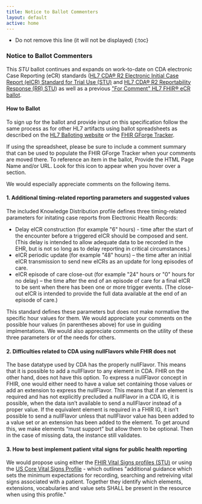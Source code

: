```yaml
---
title: Notice to Ballot Commenters
layout: default
active: home
---
```


<!-- { :.no_toc } -->

<!-- TOC  the css styling for this is \pages\assets\css\project.css under 'markdown-toc'-->

* Do not remove this line (it will not be displayed)
{:toc}


<!-- end TOC -->

### Notice to Ballot Commenters

This *STU* ballot continues and expands on work-to-date on CDA electronic Case Reporting (eCR) standards (<a href="http://www.hl7.org/implement/standards/product_brief.cfm?product_id=436" rel="nofollow">HL7 CDA® R2 Electronic Initial Case Report (eICR) Standard for Trial Use (STU)</a> and <a href="http://www.hl7.org/implement/standards/product_brief.cfm?product_id=470" rel="nofollow">HL7 CDA® R2 Reportability Response (RR) STU</a>) as well as a previous <a href="http://hl7.org/fhir/uv/ecr/2018Jan/index.html" rel="follow">"For Comment" HL7 FHIR® eCR ballot</a>.

#### How to Ballot

To sign up for the ballot and provide input on this specification follow the
same process as for other HL7 artifacts using ballot spreadsheets as described on the [HL7 Balloting
website](http://www.hl7.org/participate/onlineballoting.cfm?ref=nav) or the [FHIR GForge Tracker](https://gforge.hl7.org/gf/project/fhir/tracker/?action=TrackerItemAdd&tracker_id=677).

If using the spreadsheet, please be sure to include a comment summary that can be used to populate the FHIR GForge Tracker when your comments are moved there. To reference an item in the ballot, Provide the HTML Page Name and/or
URL. Look for this icon <span class="glyphicon glyphicon-link"></span> to appear when you hover over a section.

We would especially appreciate comments on the following items.

#### 1. Additional timing-related reporting parameters and suggested values

The included Knowledge Distribution profile defines three timing-related parameters for initating case reports from Electronic Health Records:

- Delay eICR construction (for example "6" hours) - time after the start of the encounter before a triggered eICR should be composed and sent.(This delay is intended to allow adequate data to be recorded in the EHR, but is not so long as to delay reporting in critical circumstances.) 
- eICR periodic update (for example "48" hours) – the time after an initial eICR transmission to send new eICRs as an update for long episodes of care.
- eICR episode of care close-out (for example "24" hours or "0" hours for no delay) – the time after the end of an episode of care for a final eICR to be sent when there has been one or more trigger events. (The close-out eICR is intended to provide the full data available at the end of an episode of care.)


This standard defines these parameters but does not make normative the specific hour values for them. We would appreciate your comments on the possible hour values (in parentheses above) for use in guiding implmentations. We would also appreciate comments on the utility of these three parameters or of the needs for others.  

#### 2. Difficulties related to CDA using nullFlavors while FHIR does not

The base datatype used by CDA has the properly nullFlavor. This means that it is possible to add a nullFlavor to any element in CDA. FHIR on the other hand, does not have this option. To express a nullFlavor concept in FHIR, one would either need to have a value set containing those values or add an extension to express the nullFlavor.
This means that if an element is required and has not explicitly precluded a nullFlavor in a CDA IG, it is possible, when the data isn’t available to send a nullFlavor instead of a proper value.
If the equivalent element is required in a FHIR IG, it isn’t possible to send a nullFlavor unless that nullFlavor value has been added to a value set or an extension has been added to the element.
To get around this, we make elements “must support” but allow them to be optional. Then in the case of missing data, the instance still validates.


#### 3. How to best implement patient vital signs for public health reporting

We would propose using either the <a href="http://hl7.org/fhir/observation-profiles.html" rel="nofollow">FHIR Vital Signs profiles (STU)</a> or using the <a href="https://www.hl7.org/fhir/us/core/us-core-vitalsigns.html" rel="nofollow">US Core Vital Signs Profile</a> - which outlines "additional guidance which sets the minimum expectations for recording, searching and retreiving vital signs associated with a patient. Together they identify which elements, extensions, vocabularies and value sets SHALL be present in the resource when using this profile." 


